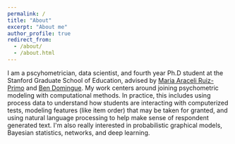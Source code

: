 ```yaml
---
permalink: /
title: "About"
excerpt: "About me"
author_profile: true
redirect_from: 
  - /about/
  - /about.html
---
```


I am a pscyhometrician, data scientist, and fourth year Ph.D student at the Stanford Graduate School of Education, advised by [Maria Araceli Ruiz-Primo](https://ed.stanford.edu/faculty/aruiz) and [Ben Domingue](https://ed.stanford.edu/faculty/bdomingu). My work centers around joining psychometric modeling with computational methods. In practice, this includes using process data to understand how students are interacting with computerized tests, modeling features (like item order) that may be taken for granted, and using natural language processing to help make sense of respondent generated text. I'm also really interested in probabilistic graphical models, Bayesian statistics, networks, and deep learning.
